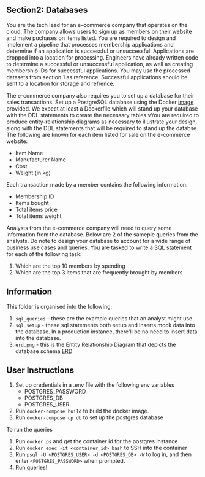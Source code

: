 ## Section2: Databases

You are the tech lead for an e-commerce company that operates on the cloud. The company allows users to sign up as members on their website and make puchases on items listed. You are required to design and implement a pipeline that processes membership applications and determine if an application is successful or unsuccessful. Applications are dropped into a location for processing. Engineers have already written code to determine a successful or unsuccessful application, as well as creating membership IDs for successful applications. You may use the processed datasets from section 1 as reference. Successful applications should be sent to a location for storage and refrence. 

The e-commerce company also requires you to set up a database for their sales transactions. 
Set up a PostgreSQL database using the Docker [image](https://hub.docker.com/_/postgres) provided. We expect at least a Dockerfile which will stand up your database with the DDL statements to create the necessary tables.vYou are required to produce  entity-relationship diagrams as necessary to illustrate your design, along with the DDL statements that will be required to stand up the databse. 
The following are known for each item listed for sale on the e-commerce website:
- Item Name
- Manufacturer Name
- Cost
- Weight (in kg)

Each transaction made by a member contains the following information:
- Membership ID
- Items bought
- Total items price
- Total items weight

Analysts from the e-commerce company will need to query some information from the database. Below are 2 of the sameple queries from the analysts. Do note to design your database to account for a wide range of business use cases and queries. 
You are tasked to write a SQL statement for each of the following task:
1. Which are the top 10 members by spending
2. Which are the top 3 items that are frequently brought by members

## Information
This folder is organised into the following:
1. `sql_queries` - these are the example queries that an analyst might use
2. `sql_setup` - these sql statements both setup and inserts mock data into the database. In a production instance, there'll be no need to insert data into the database.
3. `erd.png` - this is the Entity Relationship Diagram that depicts the database schema
[ERD](erd.png)

## User Instructions
1. Set up credentials in a .env file with the following env variables
    - POSTGRES_PASSWORD
    - POSTGRES_DB
    - POSTGRES_USER
2. Run `docker-compose build` to build the docker image.
3. Run `docker-compose up db` to set up the postgres database

To run the queries
1. Run `docker ps` and get the container id for the postgres instance
2. Run `docker exec -it <container_id> bash` to SSH into the container
3. Run `psql -U <POSTGRES_USER> -d <POSTGRES_DB> -W` to log in, and then enter `<POSTGRES_PASSWORD>` when prompted.
4. Run queries!
